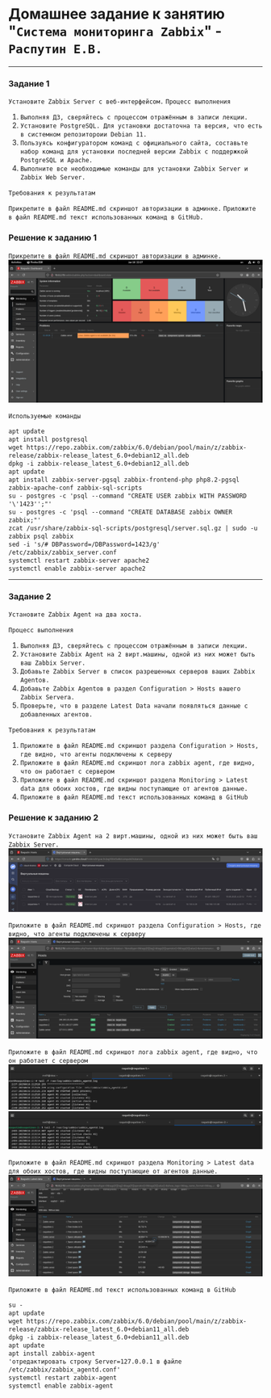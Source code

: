 # Домашнее задание к занятию "`Система мониторинга Zabbix`" - `Распутин Е.В.`

---

### Задание 1

`Установите Zabbix Server с веб-интерфейсом.`
`Процесс выполнения`

1. `Выполняя ДЗ, сверяйтесь с процессом отражённым в записи лекции.`
2. `Установите PostgreSQL. Для установки достаточна та версия, что есть в системном репозитороии Debian 11.`
3. `Пользуясь конфигуратором команд с официального сайта, составьте набор команд для установки последней версии Zabbix с поддержкой PostgreSQL и Apache.`
4. `Выполните все необходимые команды для установки Zabbix Server и Zabbix Web Server.`

`Требования к результатам`

   `Прикрепите в файл README.md скриншот авторизации в админке.`
   `Приложите в файл README.md текст использованных команд в GitHub.`

### Решение к заданию 1

`Прикрепите в файл README.md скриншот авторизации в админке.`
![скриншот авторизации](img/9-2-1.png)

`Используемые команды`
```
apt update
apt install postgresql
wget https://repo.zabbix.com/zabbix/6.0/debian/pool/main/z/zabbix-release/zabbix-release_latest_6.0+debian12_all.deb
dpkg -i zabbix-release_latest_6.0+debian12_all.deb
apt update 
apt install zabbix-server-pgsql zabbix-frontend-php php8.2-pgsql zabbix-apache-conf zabbix-sql-scripts
su - postgres -c 'psql --command "CREATE USER zabbix WITH PASSWORD '\'1423'';"'
su - postgres -c 'psql --command "CREATE DATABASE zabbix OWNER zabbix;"'
zcat /usr/share/zabbix-sql-scripts/postgresql/server.sql.gz | sudo -u zabbix psql zabbix 
sed -i 's/# DBPassword=/DBPassword=1423/g' /etc/zabbix/zabbix_server.conf
systemctl restart zabbix-server apache2
systemctl enable zabbix-server apache2
```

---

### Задание 2

`Установите Zabbix Agent на два хоста.`

`Процесс выполнения`

1. `Выполняя ДЗ, сверяйтесь с процессом отражённым в записи лекции.`
2. `Установите Zabbix Agent на 2 вирт.машины, одной из них может быть ваш Zabbix Server.`
3. `Добавьте Zabbix Server в список разрешенных серверов ваших Zabbix Agentов.`
4. `Добавьте Zabbix Agentов в раздел Configuration > Hosts вашего Zabbix Servera.`
5. `Проверьте, что в разделе Latest Data начали появляться данные с добавленных агентов.`

`Требования к результатам`

1. `Приложите в файл README.md скриншот раздела Configuration > Hosts, где видно, что агенты подключены к серверу`
2. `Приложите в файл README.md скриншот лога zabbix agent, где видно, что он работает с сервером`
3. `Приложите в файл README.md скриншот раздела Monitoring > Latest data для обоих хостов, где видны поступающие от агентов данные.`
4. `Приложите в файл README.md текст использованных команд в GitHub`

### Решение к заданию 2

`Установите Zabbix Agent на 2 вирт.машины, одной из них может быть ваш Zabbix Server.`
![Две виртульные машины](img/9-2-2.png)

`Приложите в файл README.md скриншот раздела Configuration > Hosts, где видно, что агенты подключены к серверу`
![Configuration > Hosts](img/9-2-3.png)

`Приложите в файл README.md скриншот лога zabbix agent, где видно, что он работает с сервером`
![Agent1](img/9-2-5.png)
![Agent2](img/9-2-6.png)

`Приложите в файл README.md скриншот раздела Monitoring > Latest data для обоих хостов, где видны поступающие от агентов данные.`
![Monitoring > Latest data](img/9-2-4.png)

`Приложите в файл README.md текст использованных команд в GitHub`
```
su -
apt update
wget https://repo.zabbix.com/zabbix/6.0/debian/pool/main/z/zabbix-release/zabbix-release_latest_6.0+debian11_all.deb
dpkg -i zabbix-release_latest_6.0+debian11_all.deb
apt update 
apt install zabbix-agent
'отредактировать строку Server=127.0.0.1 в файле /etc/zabbix/zabbix_agentd.conf'
systemctl restart zabbix-agent
systemctl enable zabbix-agent 
```

